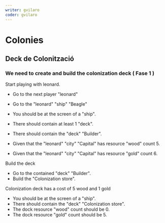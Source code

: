 ```yaml
---
writer: gvilaro
coder: gvilaro
---
```

# Colonies

## Deck de Colonització

### We need to create and build the colonization deck ( Fase 1 )

Start playing with leonard. 

 * Go to the next player "leonard"
 <!-- SNAPSHOT status=200 -->
 * Go to the "leonard" "ship" "Beagle"
 * You should be at the screen of a "ship".
 * There should contain at least 1 "deck".
 * There should contain the "deck" "Builder".

 * Given that the "leonard" "city" "Capital" has resource "wood" count 5.
 * Given that the "leonard" "city" "Capital" has resource "gold" count 6.
 
Build the deck

 * Go to the contained "deck" "Builder".
 * Build the "Colonization store".
 <!-- SNAPSHOT status=200 -->
 
Colonization deck has a cost of 5 wood and 1 gold

 * You should be at the screen of a "ship".
 * There should contain the "deck" "Colonization store".
 * The dock resource "wood" count should be 0.
 * The dock resource "gold" count should be 5.
